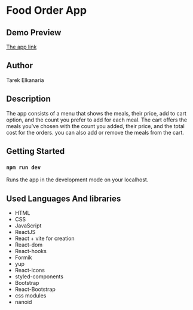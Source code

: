 # Food Order App

## Demo Preview

[The app link](https://food-order-elkanaria.netlify.app/)

## Author

Tarek Elkanaria

## Description

The app consists of a menu that shows the meals, their price, add to cart option, and the count you prefer to add for each meal. The cart offers the meals you've chosen with the count you added, their price, and the total cost for the orders. you can also add or remove the meals from the cart.

## Getting Started

### `npm run dev`

Runs the app in the development mode on your localhost.

## Used Languages And libraries

- HTML
- CSS
- JavaScript
- ReactJS
- React + vite for creation
- React-dom
- React-hooks
- Formik
- yup
- React-icons
- styled-components
- Bootstrap
- React-Bootstrap
- css modules
- nanoid
